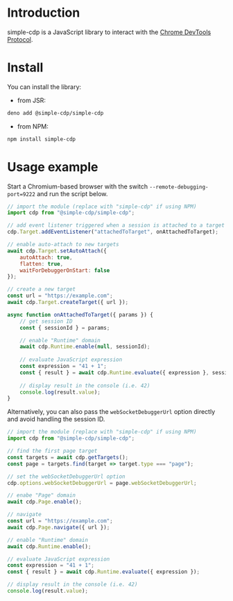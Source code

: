 # Introduction

simple-cdp is a JavaScript library to interact with the [Chrome DevTools Protocol](https://chromedevtools.github.io/devtools-protocol/).

# Install

You can install the library:

- from JSR:

```sh
deno add @simple-cdp/simple-cdp
```

- from NPM:

```sh
npm install simple-cdp
```

# Usage example

Start a Chromium-based browser with the switch `--remote-debugging-port=9222` and run the script below.

```js
// import the module (replace with "simple-cdp" if using NPM)
import cdp from "@simple-cdp/simple-cdp";

// add event listener triggered when a session is attached to a target
cdp.Target.addEventListener("attachedToTarget", onAttachedToTarget);

// enable auto-attach to new targets
await cdp.Target.setAutoAttach({
    autoAttach: true,
    flatten: true,
    waitForDebuggerOnStart: false
});

// create a new target
const url = "https://example.com";
await cdp.Target.createTarget({ url });

async function onAttachedToTarget({ params }) {
    // get session ID
    const { sessionId } = params;

    // enable "Runtime" domain
    await cdp.Runtime.enable(null, sessionId);
    
    // evaluate JavaScript expression
    const expression = "41 + 1";
    const { result } = await cdp.Runtime.evaluate({ expression }, sessionId);
    
    // display result in the console (i.e. 42)
    console.log(result.value);
}
```

Alternatively, you can also pass the `webSocketDebuggerUrl` option directly and avoid handling the session ID.
```js
// import the module (replace with "simple-cdp" if using NPM)
import cdp from "@simple-cdp/simple-cdp";

// find the first page target
const targets = await cdp.getTargets();
const page = targets.find(target => target.type === "page");

// set the webSocketDebuggerUrl option
cdp.options.webSocketDebuggerUrl = page.webSocketDebuggerUrl;

// enabe "Page" domain
await cdp.Page.enable();

// navigate
const url = "https://example.com";
await cdp.Page.navigate({ url });

// enable "Runtime" domain
await cdp.Runtime.enable();

// evaluate JavaScript expression
const expression = "41 + 1";
const { result } = await cdp.Runtime.evaluate({ expression });

// display result in the console (i.e. 42)
console.log(result.value);
```